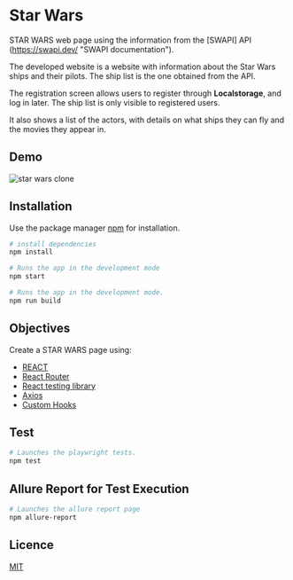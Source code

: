 # Star Wars

STAR WARS web page using the information from the [SWAPI] API (https://swapi.dev/ "SWAPI documentation").

The developed website is a website with information about the Star Wars ships and their pilots. The ship list is the one obtained from the API.

The registration screen allows users to register through **Localstorage**, and log in later. The ship list is only visible to registered users.

It also shows a list of the actors, with details on what ships they can fly and the movies they appear in.

## Demo

![star wars clone](./src/assets/gifs/DemoProject.gif)

## Installation

Use the package manager [npm](https://docs.npmjs.com/) for installation.

```bash
# install dependencies
npm install

# Runs the app in the development mode
npm start

# Runs the app in the development mode.
npm run build
```

## Objectives

Create a STAR WARS page using:

- [REACT](https://es.reactjs.org/)
- [React Router](https://reactrouter.com/web/guides/quick-start)
- [React testing library](https://testing-library.com/docs/react-testing-library/intro/)
- [Axios](https://axios-http.com/docs/intro)
- [Custom Hooks](https://es.reactjs.org/docs/hooks-custom.html)

## Test

```bash
# Launches the playwright tests.
npm test
```

## Allure Report for Test Execution

```bash
# Launches the allure report page
npm allure-report
```

## Licence

[MIT](https://choosealicense.com/licenses/mit/)
